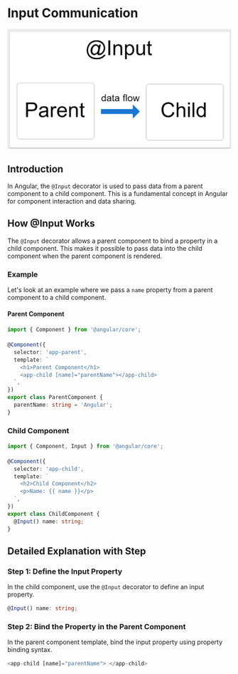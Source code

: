 # Input Communication

![Alt text](img/input.png)

## Introduction
In Angular, the `@Input` decorator is used to pass data from a parent component to a child component. This is a fundamental concept in Angular for component interaction and data sharing.

## How @Input Works
The `@Input` decorator allows a parent component to bind a property in a child component. This makes it possible to pass data into the child component when the parent component is rendered.

### Example
Let's look at an example where we pass a `name` property from a parent component to a child component.

#### Parent Component

```typescript
import { Component } from '@angular/core';

@Component({
  selector: 'app-parent',
  template: `
    <h1>Parent Component</h1>
    <app-child [name]="parentName"></app-child>
  `,
})
export class ParentComponent {
  parentName: string = 'Angular';
}
```

### Child Component

```typescript
import { Component, Input } from '@angular/core';

@Component({
  selector: 'app-child',
  template: `
    <h2>Child Component</h2>
    <p>Name: {{ name }}</p>
  `,
})
export class ChildComponent {
  @Input() name: string;
}
```
## Detailed Explanation with Step

### Step 1: Define the Input Property
In the child component, use the `@Input` decorator to define an input property.

```typescript
@Input() name: string;
```

### Step 2:  Bind the Property in the Parent Component
In the parent component template, bind the input property using property binding syntax.

```typescript 
<app-child [name]="parentName"> </app-child>
``` 
